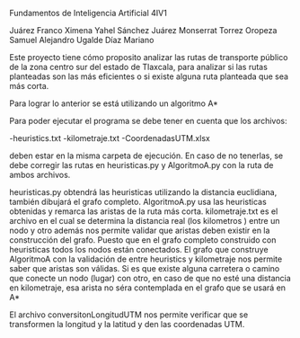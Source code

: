 Fundamentos de Inteligencia Artificial 4IV1


Juárez Franco Ximena Yahel
Sánchez Juárez Monserrat 
Torrez Oropeza Samuel Alejandro
Ugalde Díaz Mariano

Este proyecto tiene cómo proposito analizar las rutas de transporte público de  la zona centro sur del estado de Tlaxcala, para analizar si las rutas planteadas son las más eficientes o si existe alguna ruta planteada que sea más corta. 

Para lograr lo anterior se está utilizando un algoritmo A*

Para poder ejecutar el programa se debe tener en cuenta que los archivos:

-heuristics.txt 
-kilometraje.txt
-CoordenadasUTM.xlsx 

deben estar en la misma carpeta de ejecución. En caso de no tenerlas, se debe corregir las rutas en heuristicas.py y AlgoritmoA.py con la ruta de ambos archivos.

heuristicas.py obtendrá las heuristicas utilizando la distancia euclidiana, también dibujará el grafo completo.
AlgoritmoA.py usa las heuristicas obtenidas y remarca las aristas de la ruta más corta. 
kilometraje.txt es el archivo en el cual se determina la distancia real (los kilometros ) entre un nodo y otro además nos permite validar que aristas deben existir en la construcción del grafo. 
Puesto que en el grafo completo construido con heuristicas todos los nodos están conectados.
El grafo que construye AlgoritmoA con la validación de entre heuristics y kilometraje nos permite saber que aristas son válidas. Si es que existe alguna carretera o camino que conecte un nodo (lugar) con otro, en caso de que no esté una distancia en kilometraje, esa arista no séra contemplada en el grafo que se usará en A*

El archivo conversitonLongitudUTM nos permite verificar que se transformen la longitud y la latitud y den las coordenadas UTM.
